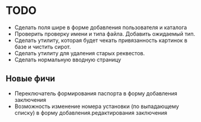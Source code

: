 # TODO

* Сделать поля шире в форме добавления пользователя и каталога
* Проверить проверку имени и типа файла. Добавить ожидаемый тип.
* Сделать утилиту, которая будет чекать привязанность картинок в базе и чистить сирот.
* Сделать утилиту для удаления старых реквестов.
* Сделать нормальную вводную страницу

## Новые фичи

* Переключатель формирования паспорта в форму добавления заключения
* Возможность изменение номера установки (по выпадающему списку) в форму добавления.редактирования заключения

